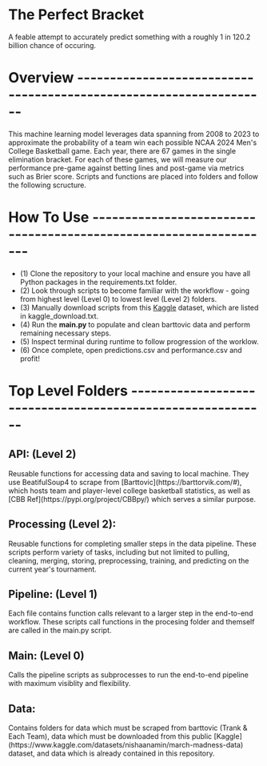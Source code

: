 # The Perfect Bracket

A feable attempt to accurately predict something with a roughly 1 in 120.2 billion chance of occuring.

# Overview -------------------------------------------------------------------
                                

This machine learning model leverages data spanning from 2008 to 2023 to approximate the probability of a team win each possible NCAA 2024 Men's College Basketball game. 
Each year, there are 67 games in the single elimination bracket. For each of these games, we will measure our performance pre-game against betting lines and post-game via
metrics such as Brier score. Scripts and functions are placed into folders and follow the following scructure. </p2>

# How To Use ------------------------------------------------------------------

* (1) Clone the repository to your local machine and ensure you have all Python packages in the requirements.txt folder.
* (2) Look through scripts to become familiar with the workflow - going from highest level (Level 0) to lowest level (Level 2) folders.
* (3) Manually download scripts from this [Kaggle](https://www.kaggle.com/datasets/nishaanamin/march-madness-data) dataset, which are listed in kaggle_download.txt.
* (4) Run the <b> main.py </b> to populate and clean barttovic data and perform remaining necessary steps.
* (5) Inspect terminal during runtime to follow progression of the worklow.
* (6) Once complete, open predictions.csv and performance.csv and profit!

# Top Level Folders -----------------------------------------------------------
                                                                      
<h2> API: (Level 2) </h2> <p2> Reusable functions for accessing data and saving to local machine. They use BeatifulSoup4 to scrape from [Barttovic](https://barttorvik.com/#),
                which hosts team and player-level college basketball statistics, as well as [CBB Ref](https://pypi.org/project/CBBpy/) which serves a similar purpose.

<h2> Processing (Level 2): </h2> <p2> Reusable functions for completing smaller steps in the data pipeline. These scripts perform variety of tasks, including but not limited to 
                pulling, cleaning, merging, storing, preprocessing, training, and predicting on the current year's tournament. </p2>

<h2> Pipeline: (Level 1) </h2> <p2> Each file contains function calls relevant to a larger step in the end-to-end workflow. These scripts call functions in the procesing folder 
                and themself are called in the main.py script. </p2>
                
<h2> Main: (Level 0) </h2> <p2> Calls the pipeline scripts as subprocesses to run the end-to-end pipeline with maximum visiblity and flexibility. </p2>

<h2> Data: </h2> <p2> Contains folders for data which must be scraped from barttovic (Trank & Each Team), data which must be downloaded from this public 
              [Kaggle](https://www.kaggle.com/datasets/nishaanamin/march-madness-data) dataset, and data which is already contained in this repository. </p2>
